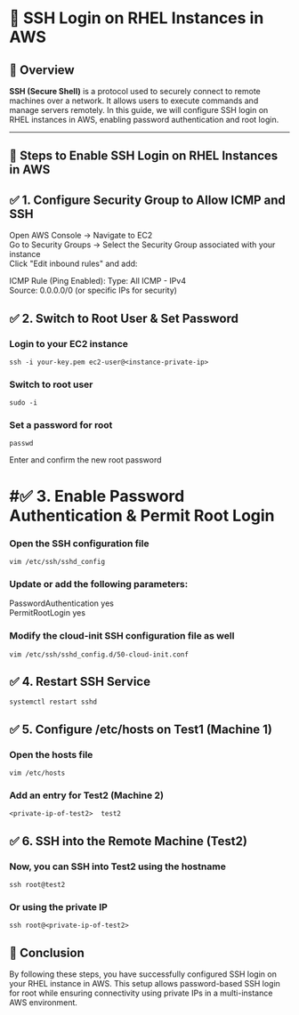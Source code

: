 # 🚀 SSH Login on RHEL Instances in AWS  

## 🔹 Overview  
**SSH (Secure Shell)** is a protocol used to securely connect to remote machines over a network. It allows users to execute commands and manage servers remotely. In this guide, we will configure SSH login on RHEL instances in AWS, enabling password authentication and root login.

---

## 🔹 Steps to Enable SSH Login on RHEL Instances in AWS  


## ✅ 1. Configure Security Group to Allow ICMP and SSH  

 Open AWS Console → Navigate to EC2  
 Go to Security Groups → Select the Security Group associated with your instance  
 Click "Edit inbound rules" and add:  

 ICMP Rule (Ping Enabled):
 Type: All ICMP - IPv4  
 Source: 0.0.0.0/0 (or specific IPs for security)  
 

## ✅ 2. Switch to Root User & Set Password  

### Login to your EC2 instance  
```
ssh -i your-key.pem ec2-user@<instance-private-ip> 
``` 
### Switch to root user  
```
sudo -i  
```

### Set a password for root  
```
passwd  
```
 Enter and confirm the new root password  

# #✅ 3. Enable Password Authentication & Permit Root Login  

### Open the SSH configuration file  
```
vim /etc/ssh/sshd_config  
```

### Update or add the following parameters:  
PasswordAuthentication yes  
PermitRootLogin yes  

### Modify the cloud-init SSH configuration file as well  
```
vim /etc/ssh/sshd_config.d/50-cloud-init.conf
```   

## ✅ 4. Restart SSH Service  

```
systemctl restart sshd  
```
## ✅ 5. Configure /etc/hosts on Test1 (Machine 1)  

### Open the hosts file 
``` 
vim /etc/hosts  
```
### Add an entry for Test2 (Machine 2)  
```
<private-ip-of-test2>  test2  
```
## ✅ 6. SSH into the Remote Machine (Test2)  

### Now, you can SSH into Test2 using the hostname
```  
ssh root@test2  
```
### Or using the private IP  
```
ssh root@<private-ip-of-test2>  
```
## 🎯 Conclusion  
By following these steps, you have successfully configured SSH login on your RHEL instance in AWS. This setup allows password-based SSH login for root while ensuring connectivity using private IPs in a multi-instance AWS environment.

